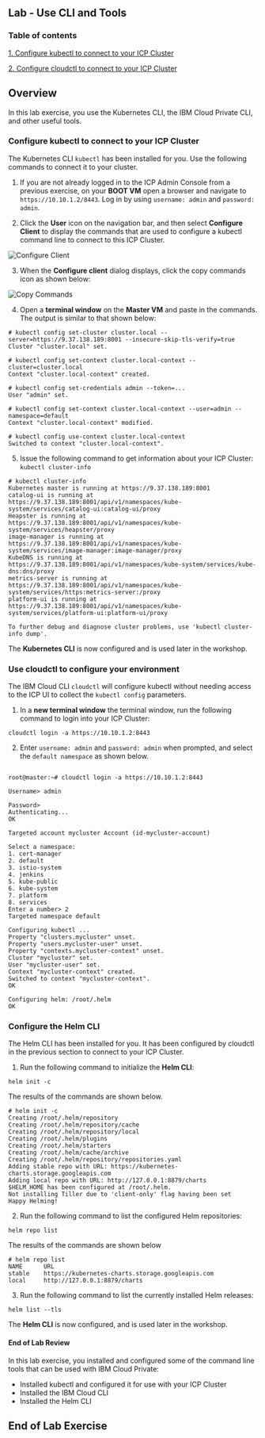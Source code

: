 Lab - Use CLI and Tools
---

### Table of contents
[1. Configure kubectl to connect to your ICP Cluster](#connect)

[2. Configure cloudctl to connect to your ICP Cluster](#cloudctl)

## Overview
In this lab exercise, you use the Kubernetes CLI, the IBM Cloud Private CLI, and other useful tools.

### Configure kubectl to connect to your ICP Cluster <a name="connect"></a>
The Kubernetes CLI `kubectl` has been installed for you. Use the following commands to connect it to your cluster.

1. If you are not already logged in to the ICP Admin Console from a previous exercise, on your **BOOT VM** open a browser and navigate to `https://10.10.1.2/8443`. Log in by using `username: admin` and `password: admin`.

2. Click the **User** icon on the navigation bar, and then select **Configure Client** to display the commands that are used to configure a kubectl command line to connect to this ICP Cluster.

  ![Configure Client](images/kubectl/configureclient.jpg)

3. When the **Configure client** dialog displays, click the copy commands icon as shown below:

  ![Copy Commands](images/kubectl/copycommands.jpg)

4. Open a **terminal window** on the **Master VM** and paste in the commands. The output is similar to that shown below:

  ```
  # kubectl config set-cluster cluster.local --server=https://9.37.138.189:8001 --insecure-skip-tls-verify=true
  Cluster "cluster.local" set.

  # kubectl config set-context cluster.local-context --cluster=cluster.local
  Context "cluster.local-context" created.

  # kubectl config set-credentials admin --token=...
  User "admin" set.

  # kubectl config set-context cluster.local-context --user=admin --namespace=default
  Context "cluster.local-context" modified.

  # kubectl config use-context cluster.local-context
  Switched to context "cluster.local-context".
  ```

5. Issue the following command to get information about your ICP Cluster: `kubectl cluster-info`

  ```
  # kubectl cluster-info
  Kubernetes master is running at https://9.37.138.189:8001
  catalog-ui is running at https://9.37.138.189:8001/api/v1/namespaces/kube-system/services/catalog-ui:catalog-ui/proxy
  Heapster is running at https://9.37.138.189:8001/api/v1/namespaces/kube-system/services/heapster/proxy
  image-manager is running at https://9.37.138.189:8001/api/v1/namespaces/kube-system/services/image-manager:image-manager/proxy
  KubeDNS is running at https://9.37.138.189:8001/api/v1/namespaces/kube-system/services/kube-dns:dns/proxy
  metrics-server is running at https://9.37.138.189:8001/api/v1/namespaces/kube-system/services/https:metrics-server:/proxy
  platform-ui is running at https://9.37.138.189:8001/api/v1/namespaces/kube-system/services/platform-ui:platform-ui/proxy

  To further debug and diagnose cluster problems, use 'kubectl cluster-info dump'.
  ```

The **Kubernetes CLI** is now configured and is used later in the workshop.

### Use cloudctl to configure your environment <a name="bxcli"></a>
The IBM Cloud CLI `cloudctl` will configure kubectl without needing access to the ICP UI to collect the `kubectl config` parameters.

1. In a **new terminal window** the terminal window, run the following command to login into your ICP Cluster:

  ```
  cloudctl login -a https://10.10.1.2:8443
  ```

2. Enter `username: admin` and `password: admin` when prompted, and select the `default namespace` as shown below.

  ```

  root@master:~# cloudctl login -a https://10.10.1.2:8443

  Username> admin

  Password>
  Authenticating...
  OK

  Targeted account mycluster Account (id-mycluster-account)

  Select a namespace:
  1. cert-manager
  2. default
  3. istio-system
  4. jenkins
  5. kube-public
  6. kube-system
  7. platform
  8. services
  Enter a number> 2
  Targeted namespace default

  Configuring kubectl ...
  Property "clusters.mycluster" unset.
  Property "users.mycluster-user" unset.
  Property "contexts.mycluster-context" unset.
  Cluster "mycluster" set.
  User "mycluster-user" set.
  Context "mycluster-context" created.
  Switched to context "mycluster-context".
  OK

  Configuring helm: /root/.helm
  OK

  ```

### Configure the Helm CLI <a name="helm"></a>
The Helm CLI has been installed for you. It has been configured by cloudctl in the previous section to connect to your ICP Cluster.

1. Run the following command to initialize the **Helm CLI**:
  ```
  helm init -c
  ```

  The results of the commands are shown below.

  ```
  # helm init -c
  Creating /root/.helm/repository
  Creating /root/.helm/repository/cache
  Creating /root/.helm/repository/local
  Creating /root/.helm/plugins
  Creating /root/.helm/starters
  Creating /root/.helm/cache/archive
  Creating /root/.helm/repository/repositories.yaml
  Adding stable repo with URL: https://kubernetes-charts.storage.googleapis.com
  Adding local repo with URL: http://127.0.0.1:8879/charts
  $HELM_HOME has been configured at /root/.helm.
  Not installing Tiller due to 'client-only' flag having been set
  Happy Helming!
  ```

2. Run the following command to list the configured Helm repositories:

  ```
  helm repo list
  ```

  The results of the commands are shown below

  ```
  # helm repo list
  NAME   	URL                                                                                                                      
  stable 	https://kubernetes-charts.storage.googleapis.com                                                                         
  local  	http://127.0.0.1:8879/charts                              
  ```

3. Run the following command to list the currently installed Helm releases:

  ```
  helm list --tls
  ```

  The **Helm CLI** is now configured, and is used later in the workshop.

#### End of Lab Review
  In this lab exercise, you installed and configured some of the command line tools that can be used with IBM Cloud Private:
  - Installed kubectl and configured it for use with your ICP Cluster
  - Installed the IBM Cloud CLI
  - Installed the Helm CLI

## End of Lab Exercise
